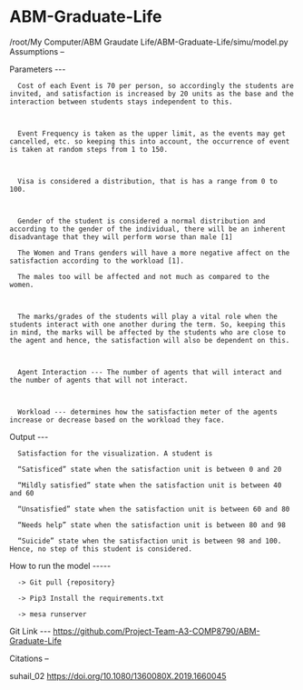 # ABM-Graduate-Life

/root/My Computer/ABM Graudate Life/ABM-Graduate-Life/simu/model.py Assumptions – 

 

Parameters ---  

      Cost of each Event is 70 per person, so accordingly the students are invited, and satisfaction is increased by 20 units as the base and the interaction between students stays independent to this. 

 

      Event Frequency is taken as the upper limit, as the events may get cancelled, etc. so keeping this into account, the occurrence of event is taken at random steps from 1 to 150. 

 

      Visa is considered a distribution, that is has a range from 0 to 100. 

  

      Gender of the student is considered a normal distribution and according to the gender of the individual, there will be an inherent disadvantage that they will perform worse than male [1] 

      The Women and Trans genders will have a more negative affect on the satisfaction according to the workload [1]. 

      The males too will be affected and not much as compared to the women. 

 

      The marks/grades of the students will play a vital role when the students interact with one another during the term. So, keeping this in mind, the marks will be affected by the students who are close to the agent and hence, the satisfaction will also be dependent on this. 

 

      Agent Interaction --- The number of agents that will interact and the number of agents that will not interact. 

 

      Workload --- determines how the satisfaction meter of the agents increase or decrease based on the workload they face. 

	 

Output ---  

      Satisfaction for the visualization. A student is  

      “Satisficed” state when the satisfaction unit is between 0 and 20 

      “Mildly satisfied” state when the satisfaction unit is between 40 and 60 

      “Unsatisfied” state when the satisfaction unit is between 60 and 80 

      “Needs help” state when the satisfaction unit is between 80 and 98 

      “Suicide” state when the satisfaction unit is between 98 and 100. Hence, no step of this student is considered. 

How to run the model ----- 

      -> Git pull {repository} 

      -> Pip3 Install the requirements.txt 

      -> mesa runserver 

Git Link --- https://github.com/Project-Team-A3-COMP8790/ABM-Graduate-Life 

Citations – 

suhail_02 https://doi.org/10.1080/1360080X.2019.1660045 
